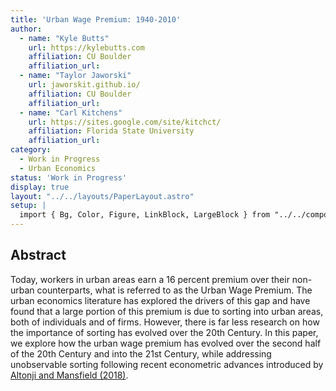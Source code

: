 ```yaml
---
title: 'Urban Wage Premium: 1940-2010'
author:
  - name: "Kyle Butts"
    url: https://kylebutts.com
    affiliation: CU Boulder
    affiliation_url: 
  - name: "Taylor Jaworski"
    url: jaworskit.github.io/
    affiliation: CU Boulder
    affiliation_url: 
  - name: "Carl Kitchens"
    url: https://sites.google.com/site/kitchct/
    affiliation: Florida State University
    affiliation_url: 
category: 
  - Work in Progress
  - Urban Economics
status: 'Work in Progress'
display: true
layout: "../../layouts/PaperLayout.astro"
setup: |
  import { Bg, Color, Figure, LinkBlock, LargeBlock } from "../../components/mdx/"
---
```


## Abstract

Today, workers in urban areas earn a 16 percent premium over their non-urban counterparts, what is referred to as the <Bg kelly>Urban Wage Premium</Bg>. The urban economics literature has explored the drivers of this gap and have found that a large portion of this premium is due to sorting into urban areas, both of individuals and of firms. However, there is far less research on how the importance of sorting has evolved over the 20th Century. In this paper, we explore how the urban wage premium has evolved over the second half of the 20th Century and into the 21st Century, while addressing unobservable sorting following recent econometric advances introduced by [Altonji and Mansfield (2018)](https://www.aeaweb.org/articles?id=10.1257/aer.20141708).




